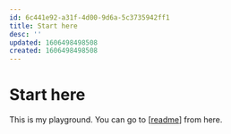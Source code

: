 ```yaml
---
id: 6c441e92-a31f-4d00-9d6a-5c3735942ff1
title: Start here
desc: ''
updated: 1606498498508
created: 1606498498508
---
```

# Start here
This is my playground. You can go to [[readme]] from here.

[//begin]: # "Autogenerated link references for markdown compatibility"
[readme]: readme "Foam"
[//end]: # "Autogenerated link references"